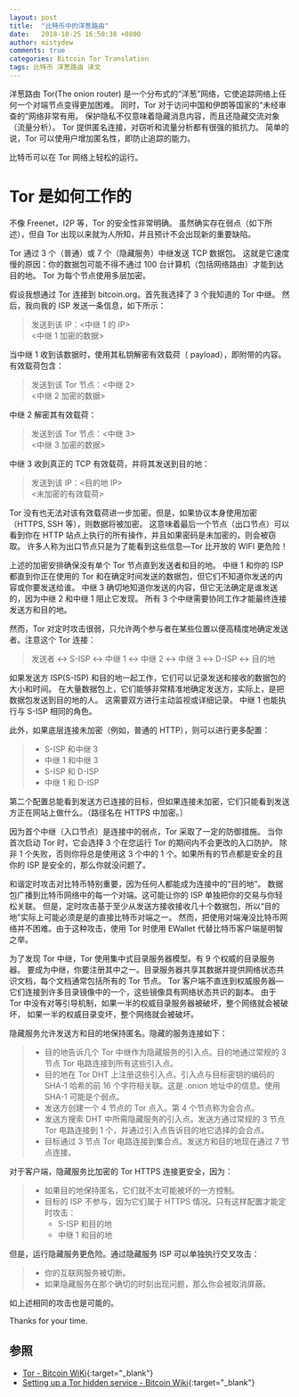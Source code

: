 ```yaml
---
layout: post
title:  "比特币中的洋葱路由"
date:   2018-10-25 16:50:30 +0800
author: mistydew
comments: true
categories: Bitcoin Tor Translation
tags: 比特币 洋葱路由 译文
---
```

洋葱路由 Tor(The onion router) 是一个分布式的“洋葱”网络，它使追踪网络上任何一个对端节点变得更加困难。
同时，Tor 对于访问中国和伊朗等国家的“未经审查的”网络非常有用。
保护隐私不仅意味着隐藏消息内容，而且还隐藏交流对象（流量分析）。
Tor 提供匿名连接，对窃听和流量分析都有很强的抵抗力。
简单的说，Tor 可以使用户增加匿名性，即防止追踪的能力。

比特币可以在 Tor 网络上轻松的运行。

# Tor 是如何工作的

不像 Freenet，I2P 等，Tor 的安全性非常明确。
虽然确实存在弱点（如下所述），但自 Tor 出现以来就为人所知，并且预计不会出现新的重要缺陷。

Tor 通过 3 个（普通）或 7 个（隐藏服务）中继发送 TCP 数据包。
这就是它速度慢的原因：你的数据包可能不得不通过 100 台计算机（包括网络路由）才能到达目的地。
Tor 为每个节点使用多层加密。

假设我想通过 Tor 连接到 bitcoin.org。首先我选择了 3 个我知道的 Tor 中继。
然后，我向我的 ISP 发送一条信息，如下所示：

> 发送到该 IP：<中继 1 的 IP><br>
> <中继 1 加密的数据>

当中继 1 收到该数据时，使用其私钥解密有效载荷（ payload），即附带的内容。有效载荷包含：

> 发送到该 Tor 节点：<中继 2><br>
> <中继 2 加密的数据>

中继 2 解密其有效载荷：

> 发送到该 Tor 节点：<中继 3><br>
> <中继 3 加密的数据>

中继 3 收到真正的 TCP 有效载荷，并将其发送到目的地：

> 发送到该 IP：<目的地 IP><br>
> <未加密的有效载荷>

Tor 没有也无法对该有效载荷进一步加密。但是，如果协议本身使用加密（HTTPS, SSH 等），则数据将被加密。
这意味着最后一个节点（出口节点）可以看到你在 HTTP 站点上执行的所有操作，并且如果密码是未加密的，则会被窃取。
许多人称为出口节点只是为了能看到这些信息—Tor 比开放的 WIFI 更危险！

上述的加密安排确保没有单个 Tor 节点直到发送者和目的地。
中继 1 和你的 ISP 都直到你正在使用的 Tor 和在确定时间发送的数据包，但它们不知道你发送的内容或你要发送给谁。
中继 3 确切地知道你发送的内容，但它无法确定是谁发送的，因为中继 2 和中继 1 阻止它发现。
所有 3 个中继需要协同工作才能最终连接发送方和目的地。

然而，Tor 对定时攻击很弱，只允许两个参与者在某些位置以便高精度地确定发送者。注意这个 Tor 连接：

> 发送者 <-> S-ISP <-> 中继 1 <-> 中继 2 <-> 中继 3 <-> D-ISP <-> 目的地

如果发送方 ISP(S-ISP) 和目的地一起工作，它们可以记录发送和接收的数据包的大小和时间。
在大量数据包上，它们能够非常精准地确定发送方，实际上，是把数据包发送到目的地的人。
这需要双方进行主动监视或详细记录。
中继 1 也能执行与 S-ISP 相同的角色。

此外，如果底层连接未加密（例如，普通的 HTTP），则可以进行更多配置：

> * S-ISP 和中继 3
> * 中继 1 和中继 3
> * S-ISP 和 D-ISP
> * 中继 1 和 D-ISP

第二个配置总能看到发送方已连接的目标，但如果连接未加密，它们只能看到发送方正在网站上做什么。（路径名在 HTTPS 中加密。）

因为首个中继（入口节点）是连接中的弱点，Tor 采取了一定的防御措施。
当你首次启动 Tor 时，它会选择 3 个在您运行 Tor 的期间内不会更改的入口防护。
除非 1 个失败，否则你将总是使用这 3 个中的 1 个。如果所有的节点都是安全的且你的 ISP 是安全的，那么你就没问题了。

和谐定时攻击对比特币特别重要，因为任何人都能成为连接中的“目的地”。
数据包广播到比特币网络中的每一个对端。这可能让你的 ISP 单独把你的交易与你轻松关联。
但是，定时攻击基于至少从发送方接收接收几十个数据包，所以“目的地”实际上可能必须是是的直接比特币对端之一。
然而，把使用对端淹没比特币网络并不困难。由于这种攻击，使用 Tor 时使用 EWallet 代替比特币客户端是明智之举。

为了发现 Tor 中继，Tor 使用集中式目录服务器模型。有 9 个权威的目录服务器。
要成为中继，你要注册其中之一。目录服务器共享其数据并提供网络状态共识文档，每个文档通常包括所有的 Tor 节点。
Tor 客户端不直连到权威服务器—它们连接到许多目录镜像中的一个，这些镜像具有网络状态共识的副本。
由于 Tor 中没有对等引导机制，如果一半的权威目录服务器被破坏，整个网络就会被破坏，
如果一半的权威目录变坏，整个网络就会被破坏。

隐藏服务允许发送方和目的地保持匿名。隐藏的服务连接如下：

> * 目的地告诉几个 Tor 中继作为隐藏服务的引入点。目的地通过常规的 3 节点 Tor 电路连接到所有这些引入点。
> * 目的地在 Tor DHT 上注册这些引入点。引入点与目标密钥的编码的 SHA-1 哈希的前 16 个字符相关联。这是 .onion 地址中的信息。使用 SHA-1 可能是个弱点。
> * 发送方创建一个 4 节点的 Tor 点入。第 4 个节点称为会合点。
> * 发送方搜索 DHT 中所需隐藏服务的引入点。发送方通过常规的 3 节点 Tor 电路连接到 1 个，并通过引入点告诉目的地它选择的会合点。
> * 目标通过 3 节点 Tor 电路连接到集合点。发送方和目的地现在通过 7 节点连接。

对于客户端，隐藏服务比加密的 Tor HTTPS 连接更安全，因为：

>   * 如果目的地保持匿名，它们就不太可能被坏的一方控制。
> * 目标的 ISP 不参与，因为它们属于 HTTPS 情况。只有这样配置才能定时攻击：
>   * S-ISP 和目的地
>   * 中继 1 和目的地

但是，运行隐藏服务更危险。通过隐藏服务 ISP 可以单独执行交叉攻击：

> * 你的互联网服务被切断。
> * 如果隐藏服务在那个确切的时刻出现问题，那么你会被取消屏蔽。

如上述相同的攻击也是可能的。

Thanks for your time.

## 参照

* [Tor - Bitcoin WiKi](https://en.bitcoin.it/wiki/Tor){:target="_blank"}
* [Setting up a Tor hidden service - Bitcoin Wiki](https://en.bitcoin.it/wiki/Setting_up_a_Tor_hidden_service){:target="_blank"}

